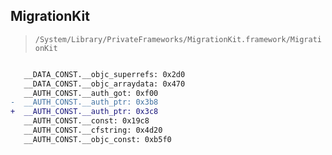 ## MigrationKit

> `/System/Library/PrivateFrameworks/MigrationKit.framework/MigrationKit`

```diff

   __DATA_CONST.__objc_superrefs: 0x2d0
   __DATA_CONST.__objc_arraydata: 0x470
   __AUTH_CONST.__auth_got: 0xf00
-  __AUTH_CONST.__auth_ptr: 0x3b8
+  __AUTH_CONST.__auth_ptr: 0x3c8
   __AUTH_CONST.__const: 0x19c8
   __AUTH_CONST.__cfstring: 0x4d20
   __AUTH_CONST.__objc_const: 0xb5f0

```
